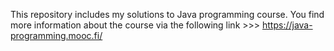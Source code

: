This repository includes my solutions to Java programming course. 
You find more information about the course via the following link >>> https://java-programming.mooc.fi/
